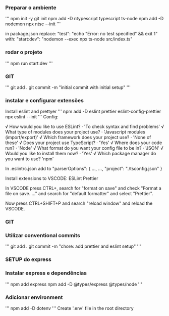 ### Preparar o ambiente
'''
npm init -y
git init
npm add -D ntypescript typescript ts-node
npm add -D nodemon
npx ntsc --init
'''

in package.json
replace:
"test": "echo \"Error: no test specified\" && exit 1"
with:
"start:dev": "nodemon --exec npx ts-node src/index.ts"

### rodar o projeto
'''
npm run start:dev
'''

### GIT
'''
git add .
git commit -m "initial commit with initial setup"
'''

### instalar e configurar extensões
Install eslint and prettyer
'''
npm add -D eslint prettier eslint-config-prettier
npx eslint --init
'''
Config:

√ How would you like to use ESLint? · 'To check syntax and find problems'
√ What type of modules does your project use? · 'Javascript modules (import/export)'
√ Which framework does your project use? · 'None of these'
√ Does your project use TypeScript? · 'Yes'
√ Where does your code run? · 'Node'
√ What format do you want your config file to be in? · 'JSON'
√ Would you like to install them now? · 'Yes'
√ Which package manager do you want to use? 'npm'

In .eslintrc.json
add to
"parserOptions": {
...,
...,
"project": "./tsconfig.json"
}

Install extensions to VSCODE:
ESLint
Prettier

In VSCODE press CTRL+, search for "format on save" and check "Format a file on save. ..."
and search for "default formatter" and select "Prettier".

Now press CTRL+SHIFT+P and search "reload window" and reload the VSCODE.


### GIT
### Utilizar conventional commits
'''
git add .
git commit -m "chore: add prettier and eslint setup"
'''

### SETUP do express
### Instalar express e dependências
'''
npm add express
npm add -D @types/express @types/node
'''
### Adicionar environment
'''
npm add -D dotenv
'''
Create '.env' file in the root directory




